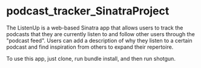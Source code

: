 # podcast_tracker_SinatraProject

The ListenUp is a web-based Sinatra app that allows users to track the podcasts that they are currently listen to and follow other users through the "podcast feed". Users can add a description of why they listen to a certain podcast and find inspiration from others to expand their repertoire.

To use this app, just clone, run bundle install, and then run shotgun. 
